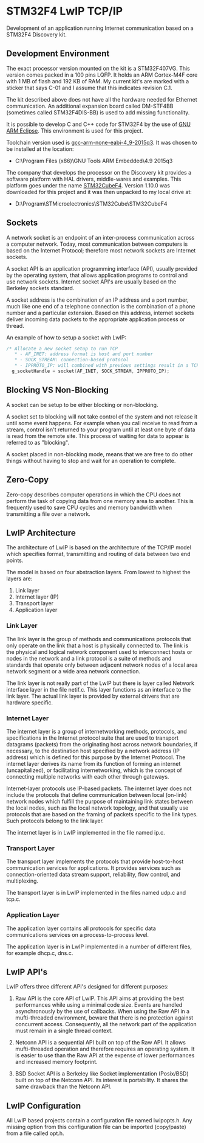 # STM32F4 LwIP TCP/IP
Development of an application running Internet communication based on a STM32F4 Discovery kit.

## Development Environment  
The exact processor version mounted on the kit is a STM32F407VG. This version comes packed in a 100 pins LQFP. It holds an ARM Cortex-M4F core with 1 MB of flash and 192 KB of RAM. My current kit's are marked with a sticker that says C-01 and I assume that this indicates revision C.1.  

The kit described above does not have all the hardware needed for Ethernet communication. An additional expansion board called DM-STF4BB (sometimes called STM32F4DIS-BB) is used to add missing functionality.  

It is possible to develop C and C++ code for STM32F4 by the use of [GNU ARM Eclipse](http://gnuarmeclipse.github.io/install/ "GNU ARM Eclipse"). This environment is used for this project.  

Toolchain version used is [gcc-arm-none-eabi-4_9-2015q3](https://launchpad.net/gcc-arm-embedded/+download "gcc-arm-none-eabi-4_9-2015q3"). It was chosen to be installed at the location:  

- C:\Program Files (x86)\GNU Tools ARM Embedded\4.9 2015q3

The company that develops the processor on the Discovery kit provides a software platform with HAL drivers, middle-wares and examples. This platform goes under the name [STM32CubeF4](http://www.st.com/web/en/catalog/tools/PF259243). Version 1.10.0 was downloaded for this project and it was then unpacked to my local drive at:  

- D:\Program\STMicroelectronics\STM32Cube\STM32CubeF4  

## Sockets  
A network socket is an endpoint of an inter-process communication across a computer network. Today, most communication between computers is based on the Internet Protocol; therefore most network sockets are Internet sockets.  

A socket API is an application programming interface (API), usually provided by the operating system, that allows application programs to control and use network sockets. Internet socket API's are usually based on the Berkeley sockets standard.  

A socket address is the combination of an IP address and a port number, much like one end of a telephone connection is the combination of a phone number and a particular extension. Based on this address, internet sockets deliver incoming data packets to the appropriate application process or thread. 

An example of how to setup a socket with LwIP:

```c  
/* Allocate a new socket setup to run TCP  
   * - AF_INET: address format is host and port number  
   * - SOCK_STREAM: connection-based protocol  
   * - IPPROTO_IP: will combined with previous settings result in a TCP socket   */  
  g_socketHandle = socket(AF_INET, SOCK_STREAM, IPPROTO_IP);
``` 

## Blocking VS Non-Blocking
A socket can be setup to be either blocking or non-blocking.  

A socket set to blocking will not take control of the system and not release it until some event happens. For example when you call receive to read from a stream, control isn't returned to your program until at least one byte of data is read from the remote site. This process of waiting for data to appear is referred to as "blocking".  

A socket placed in non-blocking mode, means that we are free to do other things without having to stop and wait for an operation to complete.  

## Zero-Copy
Zero-copy describes computer operations in which the CPU does not perform the task of copying data from one memory area to another. This is frequently used to save CPU cycles and memory bandwidth when transmitting a file over a network.  

## LwIP Architecture  
The architecture of LwIP is based on the architecture of the TCP/IP model which specifies format, transmitting and routing of data between two end points.  

The model is based on four abstraction layers. From lowest to highest the layers are:  

1. Link layer  
2. Internet layer (IP)  
3. Transport layer  
4. Application layer  

### Link Layer
The link layer is the group of methods and communications protocols that only operate on the link that a host is physically connected to. The link is the physical and logical network component used to interconnect hosts or nodes in the network and a link protocol is a suite of methods and standards that operate only between adjacent network nodes of a local area network segment or a wide area network connection.  

The link layer is not really part of the LwIP but there is layer called Network interface layer in the file netif.c. This layer functions as an interface to the link layer. The actual link layer is provided by external drivers that are hardware specific.  

### Internet Layer  
The internet layer is a group of internetworking methods, protocols, and specifications in the Internet protocol suite that are used to transport datagrams (packets) from the originating host across network boundaries, if necessary, to the destination host specified by a network address (IP address) which is defined for this purpose by the Internet Protocol. The internet layer derives its name from its function of forming an internet (uncapitalized), or facilitating internetworking, which is the concept of connecting multiple networks with each other through gateways.

Internet-layer protocols use IP-based packets. The internet layer does not include the protocols that define communication between local (on-link) network nodes which fulfill the purpose of maintaining link states between the local nodes, such as the local network topology, and that usually use protocols that are based on the framing of packets specific to the link types. Such protocols belong to the link layer.  

The internet layer is in LwIP implemented in the file named ip.c.  

### Transport Layer  
The transport layer implements the protocols that provide host-to-host communication services for applications. It provides services such as connection-oriented data stream support, reliability, flow control, and multiplexing.  

The transport layer is in LwIP implemented in the files named udp.c and tcp.c. 

### Application Layer  
The application layer contains all protocols for specific data communications services on a process-to-process level.  

The application layer is in LwIP implemented in a number of different files, for example dhcp.c, dns.c.  

## LwIP API's
LwIP offers three different API's designed for different purposes:  

1. Raw API is the core API of LwIP. This API aims at providing the best performances while using a minimal code size. Events are handled asynchronously by the use of callbacks. When using the Raw API in a mufti-threaded environment, beware that there is no protection against concurrent access. Consequently, all the network part of the application must remain in a single thread context.  

2. Netconn API is a sequential API built on top of the Raw API. It allows mufti-threaded operation and therefore requires an operating system. It is easier to use than the Raw API at the expense of lower performances and
increased memory footprint.  

3. BSD Socket API is a Berkeley like Socket implementation (Posix/BSD) built on top of the Netconn API. Its interest is portability. It shares the same drawback than the Netconn API.  

## LwIP Configuration  
All LwIP based projects contain a configuration file named lwipopts.h. Any missing option from this configuration file can be imported (copy/paste) from a file called opt.h.  
